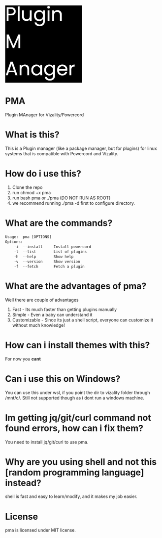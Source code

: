 <p align="left">
<img src="./assets/pma.png">
</p>


# PMA
Plugin MAnager for Vizality/Powercord
# What is this?
This is a Plugin manager (like a package manager, but for plugins) for linux systems that is compatible with Powercord and Vizality.

# How do i use this?
1. Clone the repo
2. run chmod +x pma
3. run bash pma or ./pma (DO NOT RUN AS ROOT)
4. we recommend running ./pma -d first to configure directory.

# What are the commands?
```
Usage:  pma [OPTIONS]
Options:
    -i  --install     Install powercord
    -l  --list        List of plugins
    -h  --help        Show help
    -v  --version     Show version
    -f  --fetch       Fetch a plugin
```

# What are the advantages of pma?
Well there are couple of advantages
1. Fast - Its much faster than getting plugins manually
2. Simple - Even a baby can understand it 
3. Customizable - Since its just a shell script, everyone can customize it without much knowledge!

# How can i install themes with this?
For now you **cant**

# Can i use this on Windows?
You can use this under wsl, if you point the dir to vizality folder through /mnt/c/.
Still not supported though as i dont run a windows machine.

# Im getting jq/git/curl command not found errors, how can i fix them?
You need to install jq/git/curl to use pma.

# Why are you using shell and not this [random programming language] instead?
shell is fast and easy to learn/modify, and it makes my job easier.

# License
pma is licensed under MIT license.
